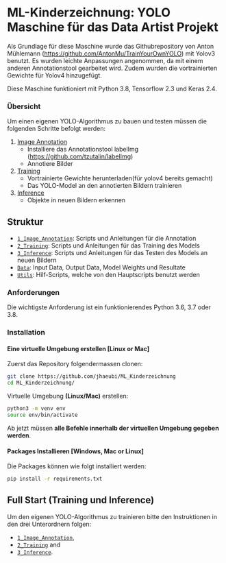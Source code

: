 # ML-Kinderzeichnung: YOLO Maschine für das Data Artist Projekt

Als Grundlage für diese Maschine wurde das Githubrepository von Anton Mühlemann (https://github.com/AntonMu/TrainYourOwnYOLO) mit Yolov3 benutzt.
Es wurden leichte Anpassungen angenommen, da mit einem anderen Annotationstool gearbeitet wird. Zudem wurden die vortrainierten Gewichte für Yolov4 hinzugefügt.

Diese Maschine funktioniert mit Python 3.8, Tensorflow 2.3 und Keras 2.4.

### Übersicht

Um einen eigenen YOLO-Algorithmus zu bauen und testen müssen die folgenden Schritte befolgt werden:

 1. [Image Annotation](/1_Image_Annotation/)
	 - Installiere das Annotationstool labelImg (https://github.com/tzutalin/labelImg)
	 - Annotiere Bilder
 2. [Training](/2_Training/)
 	- Vortrainierte Gewichte herunterladen(für yolov4 bereits gemacht)
 	- Das YOLO-Model an den annotierten Bildern trainieren 
 3. [Inference](/3_Inference/)
 	- Objekte in neuen Bildern erkennen

## Struktur
+ [`1_Image_Annotation`](/1_Image_Annotation/): Scripts und Anleitungen für die Annotation
+ [`2_Training`](/2_Training/): Scripts und Anleitungen für das Training des Models
+ [`3_Inference`](/3_Inference/): Scripts und Anleitungen für das Testen des Models an neuen Bildern
+ [`Data`](/Data/): Input Data, Output Data, Model Weights und Resultate
+ [`Utils`](/Utils/): Hilf-Scripts, welche von den Hauptscripts benutzt werden

### Anforderungen
Die wichtigste Anforderung ist ein funktionierendes Python 3.6, 3.7 oder 3.8.

### Installation

#### Eine virtuelle Umgebung erstellen [Linux or Mac]

Zuerst das Repository folgendermassen clonen:
```bash
git clone https://github.com/jhaeubi/ML_Kinderzeichnung
cd ML_Kinderzeichnung/
```
Virtuelle Umgebung **(Linux/Mac)** erstellen:
```bash
python3 -m venv env
source env/bin/activate
```
Ab jetzt müssen **alle Befehle innerhalb der virtuellen Umgebung gegeben werden**.

#### Packages Installieren [Windows, Mac or Linux]
Die Packages können wie folgt installiert werden:

```bash
pip install -r requirements.txt
```

## Full Start (Training und Inference)

Um den eigenen YOLO-Algorithmus zu trainieren bitte den Instruktionen in den drei Unterordnern folgen:

- [`1_Image_Annotation`](/1_Image_Annotation/),
- [`2_Training`](/2_Training/) and
- [`3_Inference`](/3_Inference/).




